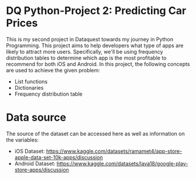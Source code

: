 # DQ Python-Project 2: Predicting Car Prices
This is my second project in Dataquest towards my journey in Python Programming. This project aims to help developers what type of apps are likely to attract more users. Specifically, we'll be using frequency distribution tables to determine which app is the most profitable to recommend for both iOS and Android. In this project, the following concepts are used to achieve the given problem:
- List functions
- Dictionaries
- Frequency distribution table

# Data source

The source of the dataset can be accessed here as well as information on the variables: 
- iOS Dataset: https://www.kaggle.com/datasets/ramamet4/app-store-apple-data-set-10k-apps/discussion
- Android Dataset: https://www.kaggle.com/datasets/lava18/google-play-store-apps/discussion
